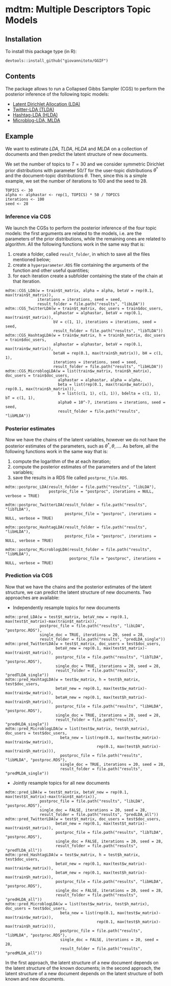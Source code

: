 # mdtm: Multiple Descriptors Topic Models

## Installation
To install this package type (in R):

```
devtools::install_github("giovannitoto/GGIF")
```

## Contents
The package allows to run a Collapsed Gibbs Sampler (CGS) to perform the posterior inference of the following topic models:
* [Latent Dirichlet Allocation (LDA)](https://dl.acm.org/doi/10.5555/944919.944937)
* [Twitter-LDA (TLDA)](https://link.springer.com/chapter/10.1007/978-3-642-20161-5_34)
* [Hashtag-LDA (HLDA)](https://www.sciencedirect.com/science/article/abs/pii/S0167739X15003258?via%3Dihub)
* [Microblog-LDA, MLDA](https://ceur-ws.org/Vol-3177/paper1.pdf)

## Example
We want to estimate *LDA*, *TLDA*, *HLDA* and *MLDA* on a collection of documents and then predict the latent structure of new documents.

We set the number of topics to $T=30$ and we consider symmetric Dirichlet prior distributions with parameter $50/T$ for the user-topic distributions $\theta^*$ and the document-topic distributions $\theta$. Then, since this is a simple example, we set the number of iterations to 100 and the seed to 28.
```
TOPICS <- 30
alpha <- alphastar <- rep(1, TOPICS) * 50 / TOPICS
iterations <- 100
seed <- 28
```

### Inference via CGS
We launch the CGSs to perform the posterior inference of the four topic models: the first arguments are related to the models, i.e. are the parameters of the prior distributions, while the remaining ones are related to algorithm. All the following functions work in the same way that is:
1. create a folder, called `result_folder`, in which to save all the files mentioned below;
2. create a `hyperparameter.RDS` file containing the arguments of the function and other useful quantities;
3. for each iteration create a subfolder containing the state of the chain at that iteration.

```
mdtm::CGS_LDA(w = train$t_matrix, alpha = alpha, betaV = rep(0.1, max(train$t_matrix)),
              iterations = iterations, seed = seed,
              result_folder = file.path("results", "libLDA"))
mdtm::CGS_TwitterLDA(w = train$t_matrix, doc_users = train$doc_users,
                     alphastar = alphastar, betaV = rep(0.1, max(train$t_matrix)),
                     bV = c(1, 1), iterations = iterations, seed = seed,
                     result_folder = file.path("results", "libTLDA"))
mdtm::CGS_HashtagLDA(w = train$w_matrix, h = train$h_matrix, doc_users = train$doc_users,
                     alphastar = alphastar, betaV = rep(0.1, max(train$w_matrix)),
                     betaH = rep(0.1, max(train$h_matrix)), bH = c(1, 1),
                     iterations = iterations, seed = seed,
                     result_folder = file.path("results", "libHLDA"))
mdtm::CGS_MicroblogLDA(w = list(train$w_matrix, train$h_matrix), doc_users = train$doc_users,
                       alphastar = alphastar, alpha = alpha,
                       beta = list(rep(0.1, max(train$w_matrix)), rep(0.1, max(train$h_matrix))),
                       b = list(c(1, 1), c(1, 1)), bdelta = c(1, 1), bT = c(1, 1),
                       alpha0 = 10^-7, iterations = iterations, seed = seed,
                       result_folder = file.path("results", "libMLDA"))
```

### Posterior estimates
Now we have the chains of the latent variables, however we do not have the posterior estimates of the parameters, such as $\theta^*,\theta,\ldots$. As before, all the following functions work in the same way that is:
1. compute the logarithm of the at each iteration;
2. compute the posterior estimates of the parameters and of the latent variables;
3. save the results in a RDS file called `postproc_file.RDS`.

```
mdtm::postproc_LDA(result_folder = file.path("results", "libLDA"),
                   postproc_file = "postproc", iterations = NULL, verbose = TRUE)

mdtm::postproc_TwitterLDA(result_folder = file.path("results", "libTLDA"),
                          postproc_file = "postproc", iterations = NULL, verbose = TRUE)

mdtm::postproc_HashtagLDA(result_folder = file.path("results", "libHLDA"),
                          postproc_file = "postproc", iterations = NULL, verbose = TRUE)

mdtm::postproc_MicroblogLDA(result_folder = file.path("results", "libMLDA"),
                            postproc_file = "postproc", iterations = NULL, verbose = TRUE)
```

### Prediction via CGS
Now that we have the chains and the posterior estimates of the latent structure, we can predict the latent structure of new documents. Two approaches are available:
- Independently resample topics for new documents
```
mdtm::pred_LDA(w = test$t_matrix, betaV_new = rep(0.1, max(test$t_matrix)-max(train$t_matrix)),
               postproc_file = file.path("results", "libLDA", "postproc.RDS"),
               single_doc = TRUE, iterations = 20, seed = 28,
               result_folder = file.path("results", "predLDA_single"))
mdtm::pred_TwitterLDA(w = test$t_matrix, doc_users = test$doc_users,
                      betaV_new = rep(0.1, max(test$t_matrix)-max(train$t_matrix)),
                      postproc_file = file.path("results", "libTLDA", "postproc.RDS"),
                      single_doc = TRUE, iterations = 20, seed = 28,
                      result_folder = file.path("results", "predTLDA_single"))
mdtm::pred_HashtagLDA(w = test$w_matrix, h = test$h_matrix, test$doc_users,
                      betaV_new = rep(0.1, max(test$w_matrix)-max(train$w_matrix)),
                      betaH_new = rep(0.1, max(test$h_matrix)-max(train$h_matrix)),
                      postproc_file = file.path("results", "libHLDA", "postproc.RDS"),
                      single_doc = TRUE, iterations = 20, seed = 28,
                      result_folder = file.path("results", "predHLDA_single"))
mdtm::pred_MicroblogLDA(w = list(test$w_matrix, test$h_matrix), doc_users = test$doc_users,
                        beta_new = list(rep(0.1, max(test$w_matrix)-max(train$w_matrix)),
                                        rep(0.1, max(test$h_matrix)-max(train$h_matrix))),
                        postproc_file = file.path("results", "libMLDA", "postproc.RDS"),
                        single_doc = TRUE, iterations = 20, seed = 28,
                        result_folder = file.path("results", "predMLDA_single"))
```
- Jointly resample topics for all new documents
```
mdtm::pred_LDA(w = test$t_matrix, betaV_new = rep(0.1, max(test$t_matrix)-max(train$t_matrix)),
               postproc_file = file.path("results", "libLDA", "postproc.RDS"),
               single_doc = FALSE, iterations = 20, seed = 28,
               result_folder = file.path("results", "predLDA_all"))
mdtm::pred_TwitterLDA(w = test$t_matrix, doc_users = test$doc_users,
                      betaV_new = rep(0.1, max(test$t_matrix)-max(train$t_matrix)),
                      postproc_file = file.path("results", "libTLDA", "postproc.RDS"),
                      single_doc = FALSE, iterations = 20, seed = 28,
                      result_folder = file.path("results", "predTLDA_all"))
mdtm::pred_HashtagLDA(w = test$w_matrix, h = test$h_matrix, test$doc_users,
                      betaV_new = rep(0.1, max(test$w_matrix)-max(train$w_matrix)),
                      betaH_new = rep(0.1, max(test$h_matrix)-max(train$h_matrix)),
                      postproc_file = file.path("results", "libHLDA", "postproc.RDS"),
                      single_doc = FALSE, iterations = 20, seed = 28,
                      result_folder = file.path("results", "predHLDA_all"))
mdtm::pred_MicroblogLDA(w = list(test$w_matrix, test$h_matrix), doc_users = test$doc_users,
                        beta_new = list(rep(0.1, max(test$w_matrix)-max(train$w_matrix)),
                                        rep(0.1, max(test$h_matrix)-max(train$h_matrix))),
                        postproc_file = file.path("results", "libMLDA", "postproc.RDS"),
                        single_doc = FALSE, iterations = 20, seed = 28,
                        result_folder = file.path("results", "predMLDA_all"))
```
In the first approach, the latent structure of a new document depends on the latent structure of the known documents; in the second approach, the latent structure of a new document depends on the latent structure of both known and new documents.
